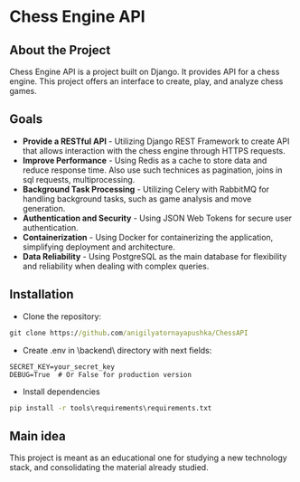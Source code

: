 # Chess Engine API

## About the Project
Chess Engine API is a project built on Django. It provides API for a chess engine. This project offers an interface to create, play, and analyze chess games.

## Goals
- **Provide a RESTful API** - Utilizing Django REST Framework to create API that allows interaction with the chess engine through HTTPS requests.
- **Improve Performance** - Using Redis as a cache to store data and reduce response time. Also use such technices as pagination, joins in sql requests, multiprocessing.
- **Background Task Processing** - Utilizing Celery with RabbitMQ for handling background tasks, such as game analysis and move generation.
- **Authentication and Security** - Using JSON Web Tokens for secure user authentication.
- **Containerization** - Using Docker for containerizing the application, simplifying deployment and architecture.
- **Data Reliability** - Using PostgreSQL as the main database for flexibility and reliability when dealing with complex queries.

## Installation
- Clone the repository:
```cmd
git clone https://github.com/anigilyatornayapushka/ChessAPI
```
- Create .env in \backend\ directory with next fields:
```.env
SECRET_KEY=your_secret_key
DEBUG=True  # Or False for production version
```
- Install dependencies
```cmd
pip install -r tools\requirements\requirements.txt
```

## Main idea

This project is meant as an educational one for studying a new technology stack, and consolidating the material already studied.
